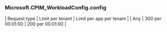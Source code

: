 <!-- markdownlint-disable MD041-->
### Microsoft.CPIM_WorkloadConfig.config
| Request type | Limit per tenant | Limit per app per tenant |
| Any | 300 per 00:01:00 | 200 per 00:01:00 |
